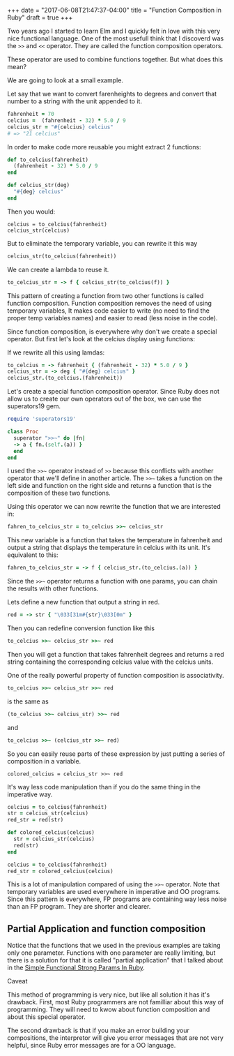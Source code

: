 +++
date = "2017-06-08T21:47:37-04:00"
title = "Function Composition in Ruby"
draft = true
+++

Two years ago I started to learn Elm and I quickly felt in love with this very nice functional language. One of the most usefull think that I discoverd was the `>>` and `<<` operator. They are called the function composition operators.

These operator are used to combine functions together. But what does this mean? 

We are going to look at a small example.

Let say that we want to convert farenheights to degrees and convert that number to a string with the unit appended to it.

```ruby
fahrenheit = 70 
celcius =  (fahrenheit - 32) * 5.0 / 9
celcius_str = "#{celcius} celcius"
# => "21 celcius"
```
In order to make code more reusable you might extract 2 functions:
```ruby
def to_celcius(fahrenheit)
  (fahrenheit - 32) * 5.0 / 9
end

def celcius_str(deg)
  "#{deg} celcius"
end
```
Then you would:
```
celcius = to_celcius(fahrenheit)
celcius_str(celcius)
```

But to eliminate the temporary variable, you can rewrite it this way

```ruby
celcius_str(to_celcius(fahrenheit))
```
We can create a lambda to reuse it.

```ruby
to_celcius_str = -> f { celcius_str(to_celcius(f)) }
```

This pattern of creating a function from two other functions is called function composition.  Function composition removes the need of using temporary variables, It makes code easier to write (no need to find the proper temp variables names) and easier to read (less noise in the code).

Since function composition, is everywhere why don't we create a special operator. But first let's look at the celcius display using functions:

If we rewrite all this using lamdas:

```ruby
to_celcius = -> fahrenheit { (fahrenheit - 32) * 5.0 / 9 }
celcius_str = -> deg { "#{deg} celcius" }
celcius_str.(to_celcius.(fahrenheit))
```

Let's create a special function composition operator. Since Ruby does not allow us to create our own operators out of the box, we can use the superators19 gem.

```ruby
require 'superators19'

class Proc
  superator ">>~" do |fn|
  -> a { fn.(self.(a)) }
  end
end
```

I used the `>>~` operator instead of `>>` because this conflicts with another operator that we'll define in another article. The `>>~` takes a function on the left side and function on the right side and returns a function that is the composition of these two functions.

Using this operator we can now rewrite the function that we are interested in:

```ruby
fahren_to_celcius_str = to_celcius >>~ celcius_str
```
This new variable is a function that takes the temperature in fahrenheit and output a string that displays the temperature in celcius with its unit. It's equivalent to this:

```ruby
fahren_to_celcius_str = -> f { celcius_str.(to_celcius.(a)) }

```

Since the `>>~` operator returns a function with one params, you can chain the results with other functions.

Lets define a new function that output a string in red.

```ruby
red = -> str { "\033[31m#{str}\033[0m" }
```

Then you can redefine conversion function like this

```ruby
to_celcius >>~ celcius_str >>~ red
```

Then you will get a function that takes fahrenheit degrees and returns a red string containing the corresponding celcius value with the celcius units.

One of the really powerful property of function composition is associativity.

```ruby
to_celcius >>~ celcius_str >>~ red
```
is the same as
```ruby
(to_celcius >>~ celcius_str) >>~ red
```
and 
```ruby
to_celcius >>~ (celcius_str >>~ red)
```

So you can easily reuse parts of these expression by just putting a series of composition in a variable.

```
colored_celcius = celcius_str >>~ red
```

It's way less code manipulation than if you do the same thing in the imperative way.

```ruby
celcius = to_celcius(fahrenheit)
str = celcius_str(celcius)
red_str = red(str)
```

```ruby
def colored_celcius(celcius)
  str = celcius_str(celcius)
  red(str)
end

celcius = to_celcius(fahrenheit)
red_str = colored_celcius(celcius) 
```
This is a lot of manipulation compared of using the `>>~` operator. Note that temporary variables are used everywhere in imperative and OO programs. Since this pattern is everywhere, FP programs are containing way less noise than an FP program. They are shorter and clearer.


## Partial Application and function composition

Notice that the functions that we used in the previous examples are taking only one parameter. Functions with one parameter are really limiting, but there is a solution for that it is called "partial application" that I talked about in the [Simple Functional Strong Params In Ruby](blog/simple-functional-strong-params-in-ruby/).


Caveat

This method of programming is very nice, but like all solution it has it's drawback. First, most Ruby programmers are not familliar about this way of programming. They will need to kwow about function composition and about this special operator. 

The second drawback is that if you make an error building your compositions, the interpretor will give you error messages that are not very helpful, since Ruby error messages are for a OO language.




